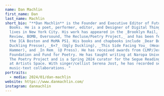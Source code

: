 ```yaml
---
name: Dan Machlin
first_name: Dan
last_name: Machlin
short_bio: "**Dan Machlin** is the Founder and Executive Editor of Futurepoem
  Books. He is a poet, performer, editor, and Designer of Digital Things who
  lives in New York City. His work has appeared in the _Brooklyn Rail, Colorado
  Review, BOMB, Oversound, The Recluse/Poetry Project,_ and has been featured at
  the ICA Boston and MoMA PS1. His books and chapbooks include _Dear Body_ (Ugly
  Duckling Presse), _6×7_ (Ugly Duckling), _This Side Facing You_ (Heart
  Hammer), and _In Rem_ (@ Press). He has received awards from CLMP/Jerome
  Foundation and Fund for Poetry. He has taught writing at Naropa University and
  The Poetry Project and is a Spring 2024 curator for the Segue Reading Series
  at Artists Space. With singer/cellist Serena Jost, he has recorded several
  music-text collaborations. "
portraits:
  - media: 2024/01/dan-machlin
website: https://www.danmachlin.com/
instagram: danmachlin
---
```


